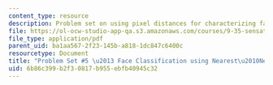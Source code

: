 ```yaml
---
content_type: resource
description: Problem set on using pixel distances for characterizing face similarity.
file: https://ol-ocw-studio-app-qa.s3.amazonaws.com/courses/9-35-sensation-and-perception-spring-2009/6b86c399b2f30817b955ebfb40945c32_MIT9_35s09_pset05.pdf
file_type: application/pdf
parent_uid: ba1aa567-2f23-145b-a818-1dc847c6400c
resourcetype: Document
title: "Problem Set #5 \u2013 Face Classification using Nearest\u2010Neighbor"
uid: 6b86c399-b2f3-0817-b955-ebfb40945c32
---
```

